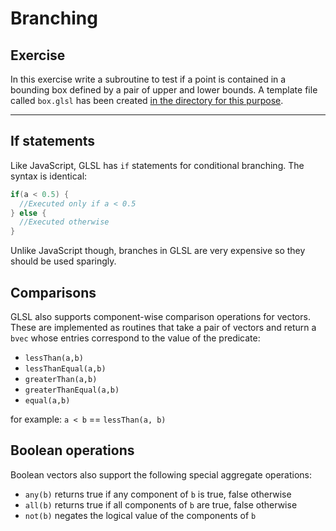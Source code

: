 # Branching

## Exercise

In this exercise write a subroutine to test if a point is contained in a bounding box defined by a pair of upper and lower bounds. A template file called `box.glsl` has been created <a href="/open/intro-4" target="_blank">in the directory for this purpose</a>.

***

## If statements

Like JavaScript, GLSL has `if` statements for conditional branching. The syntax is identical:

```glsl
if(a < 0.5) {
  //Executed only if a < 0.5
} else {
  //Executed otherwise
}
```

Unlike JavaScript though, branches in GLSL are very expensive so they should be used sparingly.

## Comparisons

GLSL also supports component-wise comparison operations for vectors.  These are implemented as routines that take a pair of vectors and return a `bvec` whose entries correspond to the value of the predicate:

* `lessThan(a,b)`
* `lessThanEqual(a,b)`
* `greaterThan(a,b)`
* `greaterThanEqual(a,b)`
* `equal(a,b)`

for example: `a < b` == `lessThan(a, b)`

## Boolean operations

Boolean vectors also support the following special aggregate operations:

* `any(b)` returns true if any component of `b` is true, false otherwise
* `all(b)` returns true if all components of `b` are true, false otherwise
* `not(b)` negates the logical value of the components of `b`

